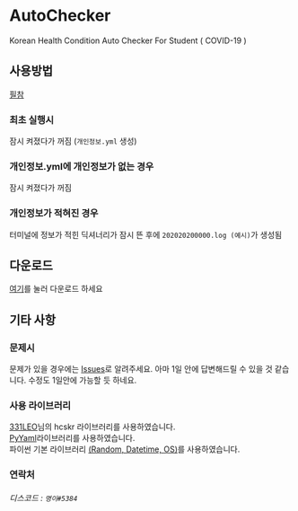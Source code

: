 # AutoChecker
Korean Health Condition Auto Checker For Student ( COVID-19 )

## 사용방법
[필참](https://github.com/myoun/AutoChecker/issues/1)
### 최초 실행시

잠시 켜졌다가 꺼짐 (`개인정보.yml` 생성)

### 개인정보.yml에 개인정보가 없는 경우

잠시 켜졌다가 꺼짐

### 개인정보가 적혀진 경우

터미널에 정보가 적힌 딕셔너리가 잠시 뜬 후에 `202020200000.log (예시)`가 생성됨

## 다운로드

[여기](https://github.com/myoung2namur/AutoChecker/releases)를 눌러 다운로드 하세요

## 기타 사항

### 문제시
문제가 있을 경우에는 [Issues](https://github.com/myoung2namur/AutoChecker/issues)로 알려주세요.
아마 1일 안에 답변해드릴 수 있을 것 같습니다.
수정도 1일안에 가능할 듯 하네요.

### 사용 라이브러리
[331LEO](https://github.com/331leo/hcskr_python)님의 hcskr 라이브러리를 사용하였습니다.<br/>
[PyYaml](https://github.com/yaml/pyyaml)라이브러리를 사용하였습니다.<br/>
파이썬 기본 라이브러리 [(Random, Datetime, OS)](https://www.python.org/)를 사용하였습니다.<br/>

### 연락처

###### 디스코드 : `명이#5384`
